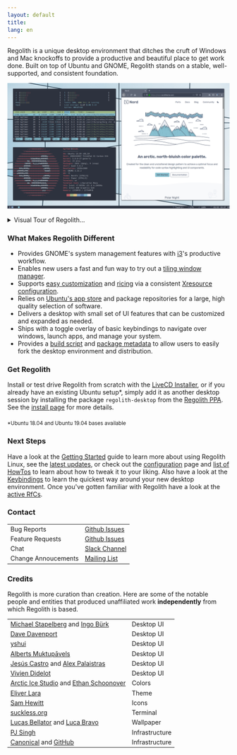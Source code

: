 ```yaml
---
layout: default
title: 
lang: en
---
```

Regolith is a unique desktop environment that ditches the cruft of Windows and Mac knockoffs to provide a productive and beautiful place to get work done. Built on top of Ubuntu and GNOME, Regolith stands on a stable, well-supported, and consistent foundation.

<a href="/assets/screenshot-intro.png"><img class="screenshot" alt="Intro Screenshot" src="/assets/screenshot-intro.png"/></a>

<details>
<summary>Visual Tour of Regolith...</summary>
  
<br/>Upon login, Regolith is relatively free of clutter.  A bar at the bottom provides important information such as the time and active workspace.

<a href="/assets/screenshot-empty.png"><img class="screenshot" alt="Empty Screenshot" src="/assets/screenshot-empty.png"/></a><br/>

For those that do most of their work in the terminal, pressing `<super>`-`<enter>` is all it takes to get to business:

<a href="/assets/screenshot-terminal.png"><img class="screenshot" alt="Terminal Screenshot" src="/assets/screenshot-terminal.png"/></a><br/>

Need more terminals?  Toggle between horizontal and vertical layouts with `<super>`-`<backspace>`:

<a href="/assets/screenshot-terminals.png"><img class="screenshot" alt="Terminals Screenshot" src="/assets/screenshot-terminals.png"/></a><br/>

Launching apps is as simple as `<super>`-`<space>`, type a few letters of the app you're looking for and press `<enter>` to launch it:

<a href="/assets/screenshot-rofi.png"><img class="screenshot" alt="Rofi Screenshot" src="/assets/screenshot-rofi.png"/></a><br/>

`gnome-flashback` provides consistent and simple system management.  Tweak your UI, auto mount your USB drives, connect to a wireless router:

<a href="/assets/screenshot-gnome.png"><img class="screenshot" alt="Gnome Screenshot" src="/assets/screenshot-gnome.png"/></a><br/>

Toggle an overlay via `<super>`-`<?>` that presents the most important keybindings until they become muscle-memory:

<a href="/assets/screenshot-conky.png"><img class="screenshot" alt="Conky Screenshot" src="/assets/screenshot-conky.png"/></a><br/>

Big on multitasking?  Quickly find the window you're looking for via `<super>`-`<ctrl>`-`<space>`, or navigate over workspaces with `<super>`-`<number>`:

<a href="/assets/screenshot-window.png"><img class="screenshot" alt="Conky Screenshot" src="/assets/screenshot-window.png"/></a><br/>

Waste no space on frivolous UI and take advantage of every pixel without micro-managing your window layouts:

<a href="/assets/screenshot-develop.png"><img class="screenshot" alt="Dev Screenshot" src="/assets/screenshot-develop.png"/></a><br/>

</details>

### What Makes Regolith Different

- Provides GNOME's system management features with [i3](https://i3wm.org/)'s productive workflow.
- Enables new users a fast and fun way to try out a [tiling window manager](https://opensource.com/article/18/8/i3-tiling-window-manager).
- Supports [easy customization](https://github.com/regolith-linux/regolith-desktop/wiki/Customize) and [ricing](https://www.reddit.com/r/unixporn/) via a consistent [Xresource configuration](https://github.com/regolith-linux/regolith-styles/blob/master/Xresources/root).
- Relies on [Ubuntu's app store](https://snapcraft.io/store) and package repositories for a large, high quality selection of software.
- Delivers a desktop with small set of UI features that can be customized and expanded as needed.
- Ships with a toggle overlay of basic keybindings to navigate over windows, launch apps, and manage your system.
- Provides a [build script](https://github.com/regolith-linux/regolith-builder/blob/master/build.sh) and [package metadata](https://github.com/regolith-linux/regolith-builder/blob/master/package-model.json) to allow users to easily fork the desktop environment and distribution.

### Get Regolith

Install or test drive Regolith from scratch with the [LiveCD Installer](https://sourceforge.net/projects/regolith-linux/), or if you already have an existing Ubuntu setup*, simply add it as another desktop session by installing the package `regolith-desktop` from the [Regolith PPA](https://launchpad.net/~kgilmer/+archive/ubuntu/regolith-stable). See the [install page](https://github.com/regolith-linux/regolith-desktop/wiki/Install-Regolith) for more details.

<sub>*Ubuntu 18.04 and Ubuntu 19.04 bases available</sub>

### Next Steps

Have a look at the [Getting Started](https://github.com/regolith-linux/regolith-desktop/wiki/Getting-Started) guide to learn more about using Regolith Linux, see the [latest updates](/news.html), or check out the [configuration](https://github.com/regolith-linux/regolith-desktop/wiki/Customize) page and [list of HowTos](https://github.com/search?utf8=✓&q=org%3Aregolith-linux+HowTo+in%3Atitle&type=Wikis) to learn about how to tweak it to your liking. Also have a look at the [Keybindings](https://github.com/regolith-linux/regolith-desktop/wiki/Keybindings) to learn the quickest way around your new desktop environment.  Once you've gotten familiar with Regolith have a look at the [active RfCs](https://github.com/regolith-linux/regolith-desktop/issues?utf8=✓&q=is%3Aissue+is%3Aopen+"Request+for+Comment").

### Contact

<table>
  <tr>
    <td>Bug Reports</td>
    <td><a href="https://github.com/regolith-linux/regolith-desktop/issues">Github Issues</a></td>
  </tr>
  <tr>
    <td>Feature Requests</td>
    <td><a href="https://github.com/regolith-linux/regolith-desktop/issues">Github Issues</a></td>  </tr>
  <tr>
    <td>Chat</td>
    <td><a href="https://regolith-linux.herokuapp.com">Slack Channel</a></td>  </tr>
  <tr>
    <td>Change Annoucements</td>
    <td><a href="https://www.freelists.org/list/regolith-linux">Mailing List</a></td>  </tr>
</table>

### Credits

Regolith is more curation than creation.  Here are some of the notable people and entities that produced unaffiliated work **independently** from which Regolith is based.

<table>
  <tbody>
    <tr>
      <td><a href="https://i3wm.org">Michael Stapelberg</a> and <a href="https://github.com/Airblader/i3">Ingo Bürk</a></td>
      <td>Desktop UI</td>
    </tr>
    <tr>
      <td><a href="https://github.com/davatorium/rofi">Dave Davenport</a></td>
      <td>Desktop UI</td>
    </tr>
    <tr>
      <td><a href="https://github.com/yshui/compton">yshui</a></td>
      <td>Desktop UI</td>
    </tr>
    <tr>
      <td><a href="https://wiki.gnome.org/Projects/GnomeFlashback">Alberts Muktupāvels</a></td>
      <td>Desktop UI</td>
    </tr>
    <tr>
      <td><a href="https://github.com/jcstr">Jesús Castro</a> and <a href="https://github.com/deuill">Alex Palaistras</a></td>
      <td>Desktop UI</td>
    </tr>
    <tr>
      <td><a href="https://github.com/vivien/i3blocks">Vivien Didelot</a></td>
      <td>Desktop UI</td>
    </tr>
    <tr>
      <td><a href="https://github.com/arcticicestudio">Arctic Ice Studio</a> and <a href="https://ethanschoonover.com/solarized/">Ethan Schoonover</a></td>
      <td>Colors</td>
    </tr>
    <tr>
      <td><a href="https://github.com/EliverLara/Nordic">Eliver Lara</a></td>
      <td>Theme</td>
    </tr>
    <tr>
      <td><a href="https://snwh.org/paper">Sam Hewitt</a></td>
      <td>Icons</td>
    </tr>
    <tr>
      <td><a href="https://st.suckless.org">suckless.org</a></td>
      <td>Terminal</td>
    </tr>
    <tr>
      <td><a href="https://unsplash.com/photos/C0OD8OM-oM0">Lucas Bellator</a> and <a href="https://unsplash.com/photos/xnqVGsbXgV4">Luca Bravo</a></td>
      <td>Wallpaper</td>
    </tr>
    <tr>
      <td><a href="https://launchpad.net/cubic">PJ Singh</a></td>
      <td>Infrastructure</td>
    </tr>
    <tr>
      <td><a href="https://canonical.com">Canonical</a> and <a href="https://github.com">GitHub</a></td>
      <td>Infrastructure</td>
    </tr>
  </tbody>
</table>
